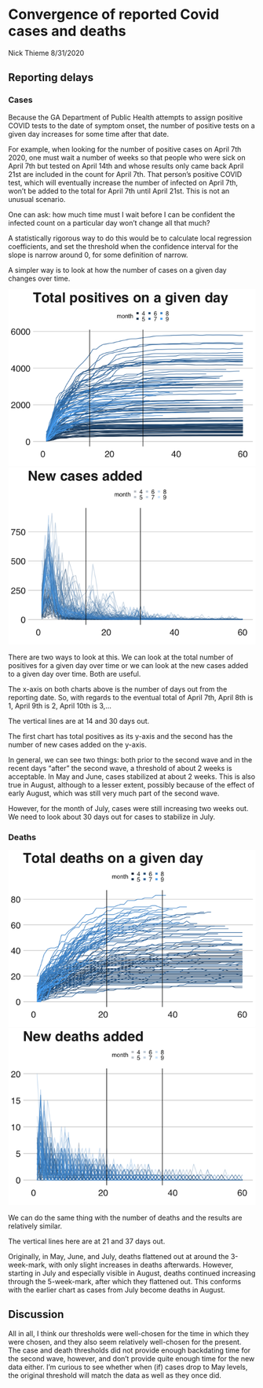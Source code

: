 Convergence of reported Covid cases and deaths
================
Nick Thieme
8/31/2020

## Reporting delays

### Cases

Because the GA Department of Public Health attempts to assign positive
COVID tests to the date of symptom onset, the number of positive tests
on a given day increases for some time after that date.

For example, when looking for the number of positive cases on April 7th
2020, one must wait a number of weeks so that people who were sick on
April 7th but tested on April 14th and whose results only came back
April 21st are included in the count for April 7th. That person’s
positive COVID test, which will eventually increase the number of
infected on April 7th, won’t be added to the total for April 7th until
April 21st. This is not an unusual scenario.

One can ask: how much time must I wait before I can be confident the
infected count on a particular day won’t change all that much?

A statistically rigorous way to do this would be to calculate local
regression coefficients, and set the threshold when the confidence
interval for the slope is narrow around 0, for some definition of
narrow.

A simpler way is to look at how the number of cases on a given day
changes over
time.

![](covid_convergence_files/figure-gfm/unnamed-chunk-1-1.png)<!-- -->![](covid_convergence_files/figure-gfm/unnamed-chunk-1-2.png)<!-- -->

There are two ways to look at this. We can look at the total number of
positives for a given day over time or we can look at the new cases
added to a given day over time. Both are useful.

The x-axis on both charts above is the number of days out from the
reporting date. So, with regards to the eventual total of April 7th,
April 8th is 1, April 9th is 2, April 10th is 3,…

The vertical lines are at 14 and 30 days out.

The first chart has total positives as its y-axis and the second has the
number of new cases added on the y-axis.

In general, we can see two things: both prior to the second wave and in
the recent days “after” the second wave, a threshold of about 2 weeks is
acceptable. In May and June, cases stabilized at about 2 weeks. This is
also true in August, although to a lesser extent, possibly because of
the effect of early August, which was still very much part of the second
wave.

However, for the month of July, cases were still increasing two weeks
out. We need to look about 30 days out for cases to stabilize in
July.

### Deaths

![](covid_convergence_files/figure-gfm/unnamed-chunk-2-1.png)<!-- -->![](covid_convergence_files/figure-gfm/unnamed-chunk-2-2.png)<!-- -->

We can do the same thing with the number of deaths and the results are
relatively similar.

The vertical lines here are at 21 and 37 days out.

Originally, in May, June, and July, deaths flattened out at around the
3-week-mark, with only slight increases in deaths afterwards. However,
starting in July and especially visible in August, deaths continued
increasing through the 5-week-mark, after which they flattened out. This
conforms with the earlier chart as cases from July become deaths in
August.

## Discussion

All in all, I think our thresholds were well-chosen for the time in
which they were chosen, and they also seem relatively well-chosen for
the present. The case and death thresholds did not provide enough
backdating time for the second wave, however, and don’t provide quite
enough time for the new data either. I’m curious to see whether when
(if) cases drop to May levels, the original threshold will match the
data as well as they once did.
